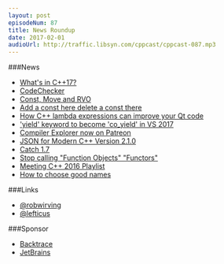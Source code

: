 ```yaml
---
layout: post
episodeNum: 87
title: News Roundup
date: 2017-02-01
audioUrl: http://traffic.libsyn.com/cppcast/cppcast-087.mp3
---
```


###News

 - [What's in C++17?](https://jfbastien.github.io/what-is-cpp17)
 - [CodeChecker](https://github.com/Ericsson/CodeChecker)
 - [Const, Move and RVO](http://www.bfilipek.com/2017/01/const-move-and-rvo.html)
 - [Add a const here delete a const there](https://randomascii.wordpress.com/2017/01/08/add-a-const-here-delete-a-const-there/)
 - [How C++ lambda expressions can improve your Qt code](https://medium.com/genymobile/how-c-lambda-expressions-can-improve-your-qt-code-8cd524f4ed9f#.jgid0kyfv)
 - ['yield' keyword to become 'co_yield' in VS 2017](https://blogs.msdn.microsoft.com/vcblog/2017/01/27/yield-keyword-to-become-co_yield-in-vs-2017/)
 - [Compiler Explorer now on Patreon](https://www.linkedin.com/pulse/compiler-explorer-now-patreon-matt-godbolt)
 - [JSON for Modern C++ Version 2.1.0](https://github.com/nlohmann/json/releases/tag/v2.1.0)
 - [Catch 1.7](https://github.com/philsquared/Catch/releases/tag/v.1.7.0)
 - [Stop calling "Function Objects" "Functors"](http://jackieokay.com/2017/01/26/functors.html)
 - [Meeting C++ 2016 Playlist](https://www.youtube.com/playlist?list=PLRyNF2Y6sca06lulacjysyu8RIwfKgYoY)
 - [How to choose good names](http://www.fluentcpp.com/2017/01/30/how-to-choose-good-names/)
 
###Links

 - [@robwirving](https://twitter.com/robwirving)
 - [@lefticus](https://twitter.com/lefticus)

###Sponsor

- [Backtrace](https://www.backtrace.io/cppcast)
- [JetBrains](https://www.jetbrains.com/cpp/?utm_source=cppcast&utm_medium=podcast&utm_content=cppcast-podcast&utm_campaign=cpp)